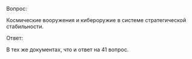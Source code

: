 ﻿Вопрос:

Космические вооружения и кибероружие в системе стратегической стабильности.


Ответ:

В тех же документах, что и ответ на 41 вопрос.
